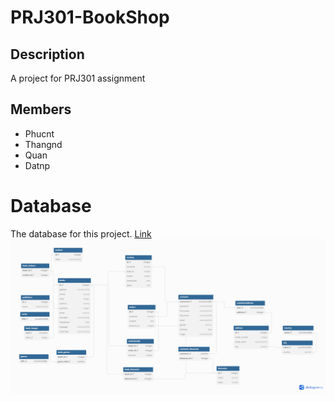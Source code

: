 # PRJ301-BookShop
## Description
 A project for PRJ301 assignment
## Members
- Phucnt
- Thangnd
- Quan
- Datnp
# Database 
The database for this project. [Link](Database/database.sql)
![BookShop Database](Database/database.png)
